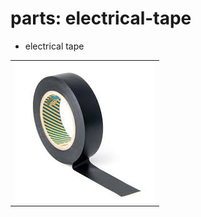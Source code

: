 # parts: electrical-tape

- electrical tape

|   |
| --- |
| ![image](https://github.com/kamangir/assets2/raw/main/bluer-sbc/parts/electrical-tape.jpg?raw=true) |
